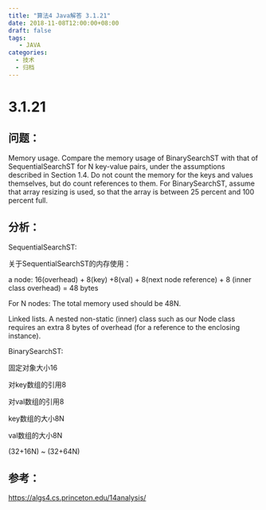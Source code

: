 ```yaml
---
title: "算法4 Java解答 3.1.21"
date: 2018-11-08T12:00:00+08:00
draft: false
tags:
   - JAVA
categories:
  - 技术
  - 归档
---
```



# 3.1.21

## 问题：
Memory usage. Compare the memory usage of BinarySearchST with that of SequentialSearchST for N key-value pairs, under the assumptions described in Section 1.4. Do not count the memory for the keys and values themselves, but do count references to them. For BinarySearchST, assume that array resizing is used, so that the array is between 25 percent and 100 percent full.

## 分析：


SequentialSearchST:

关于SequentialSearchST的内存使用：

a node:
16(overhead) + 8(key) +8(val) + 8(next node reference) + 8 (inner class overhead) = 48 bytes

For N nodes:
The total memory used should be 48N.

Linked lists. A nested non-static (inner) class such as our Node class requires an extra 8 bytes of overhead (for a reference to the enclosing instance).


BinarySearchST:

固定对象大小16

对key数组的引用8

对val数组的引用8

key数组的大小8N

val数组的大小8N

(32+16N) ~ (32+64N)

## 参考：

https://algs4.cs.princeton.edu/14analysis/

